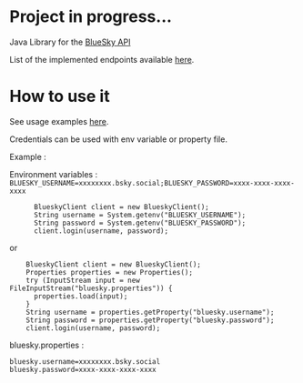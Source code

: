 # Project in progress...

Java Library for the [BlueSky API](https://docs.bsky.app/)

List of the implemented endpoints
available [here](https://github.com/RedouaneBALI/RedSky/blob/main/src/main/java/io/github/redouanebali/IBlueskyClient.java).

# How to use it

See usage
examples [here](https://github.com/RedouaneBALI/RedSky/blob/main/src/test/java/IntegrationTest.java).

Credentials can be used with env variable or property file.

Example :

Environment variables : `BLUESKY_USERNAME=xxxxxxxx.bsky.social;BLUESKY_PASSWORD=xxxx-xxxx-xxxx-xxxx`

```
      BlueskyClient client = new BlueskyClient();
      String username = System.getenv("BLUESKY_USERNAME");
      String password = System.getenv("BLUESKY_PASSWORD");
      client.login(username, password);
```

or

```
    BlueskyClient client = new BlueskyClient();
    Properties properties = new Properties();
    try (InputStream input = new FileInputStream("bluesky.properties")) {
      properties.load(input);
    }
    String username = properties.getProperty("bluesky.username");
    String password = properties.getProperty("bluesky.password");
    client.login(username, password);
```

bluesky.properties :

```
bluesky.username=xxxxxxxx.bsky.social
bluesky.password=xxxx-xxxx-xxxx-xxxx
````
